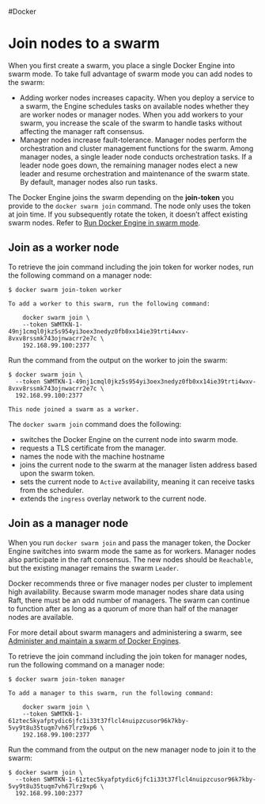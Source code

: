 #Docker 
# Join nodes to a swarm
When you first create a swarm, you place a single Docker Engine into swarm mode. To take full advantage of swarm mode you can add nodes to the swarm:

-   Adding worker nodes increases capacity. When you deploy a service to a swarm, the Engine schedules tasks on available nodes whether they are worker nodes or manager nodes. When you add workers to your swarm, you increase the scale of the swarm to handle tasks without affecting the manager raft consensus.
-   Manager nodes increase fault-tolerance. Manager nodes perform the orchestration and cluster management functions for the swarm. Among manager nodes, a single leader node conducts orchestration tasks. If a leader node goes down, the remaining manager nodes elect a new leader and resume orchestration and maintenance of the swarm state. By default, manager nodes also run tasks.

The Docker Engine joins the swarm depending on the **join-token** you provide to the `docker swarm join` command. The node only uses the token at join time. If you subsequently rotate the token, it doesn’t affect existing swarm nodes. Refer to [Run Docker Engine in swarm mode](https://docs.docker.com/engine/swarm/swarm-mode/#view-the-join-command-or-update-a-swarm-join-token).

## Join as a worker node[](https://docs.docker.com/engine/swarm/join-nodes/#join-as-a-worker-node)

To retrieve the join command including the join token for worker nodes, run the following command on a manager node:

```
$ docker swarm join-token worker

To add a worker to this swarm, run the following command:

    docker swarm join \
    --token SWMTKN-1-49nj1cmql0jkz5s954yi3oex3nedyz0fb0xx14ie39trti4wxv-8vxv8rssmk743ojnwacrr2e7c \
    192.168.99.100:2377
```

Run the command from the output on the worker to join the swarm:

```
$ docker swarm join \
  --token SWMTKN-1-49nj1cmql0jkz5s954yi3oex3nedyz0fb0xx14ie39trti4wxv-8vxv8rssmk743ojnwacrr2e7c \
  192.168.99.100:2377

This node joined a swarm as a worker.
```

The `docker swarm join` command does the following:

-   switches the Docker Engine on the current node into swarm mode.
-   requests a TLS certificate from the manager.
-   names the node with the machine hostname
-   joins the current node to the swarm at the manager listen address based upon the swarm token.
-   sets the current node to `Active` availability, meaning it can receive tasks from the scheduler.
-   extends the `ingress` overlay network to the current node.

## Join as a manager node[](https://docs.docker.com/engine/swarm/join-nodes/#join-as-a-manager-node)

When you run `docker swarm join` and pass the manager token, the Docker Engine switches into swarm mode the same as for workers. Manager nodes also participate in the raft consensus. The new nodes should be `Reachable`, but the existing manager remains the swarm `Leader`.

Docker recommends three or five manager nodes per cluster to implement high availability. Because swarm mode manager nodes share data using Raft, there must be an odd number of managers. The swarm can continue to function after as long as a quorum of more than half of the manager nodes are available.

For more detail about swarm managers and administering a swarm, see [Administer and maintain a swarm of Docker Engines](https://docs.docker.com/engine/swarm/admin_guide/).

To retrieve the join command including the join token for manager nodes, run the following command on a manager node:

```
$ docker swarm join-token manager

To add a manager to this swarm, run the following command:

    docker swarm join \
    --token SWMTKN-1-61ztec5kyafptydic6jfc1i33t37flcl4nuipzcusor96k7kby-5vy9t8u35tuqm7vh67lrz9xp6 \
    192.168.99.100:2377
```

Run the command from the output on the new manager node to join it to the swarm:

```
$ docker swarm join \
  --token SWMTKN-1-61ztec5kyafptydic6jfc1i33t37flcl4nuipzcusor96k7kby-5vy9t8u35tuqm7vh67lrz9xp6 \
  192.168.99.100:2377
```